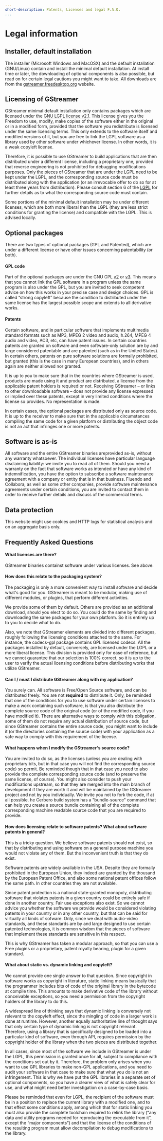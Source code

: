 ```yaml
---
short-description: Patents, Licenses and legal F.A.Q.
...
```


# Legal information

## Installer, default installation

The installer (Microsoft Windows and MacOSX) and the default
installation (GNU/Linux) contain and install the minimal default
installation. At install time or later, the downloading of optional
components is also possible, but read on for certain legal cautions you
might want to take. All downloads are from the
[gstreamer.freedesktop.org](http://gstreamer.freedesktop.org) website.

## Licensing of GStreamer

GStreamer minimal default installation only contains packages which
are licensed under the [GNU LGPL license
v2.1](http://www.gnu.org/licenses/old-licenses/lgpl-2.1.html). This
license gives you the Freedom to use, modify, make copies of the
software either in the original or in a modified form, provided that the
software you redistribute is licensed under the same licensing terms.
This only extends to the software itself and modified versions of it,
but you are free to link the LGPL software as a library used by other
software under whichever license. In other words, it is a weak copyleft
license.

Therefore, it is possible to use GStreamer to build applications that are
then distributed under a different license, including a proprietary one,
provided that reverse engineering is not prohibited for debugging
modifications purposes. Only the pieces of GStreamer that are under the
LGPL need to be kept under the LGPL, and the corresponding source code
must be distributed along with the application (or an irrevocable offer
to do so for at least three years from distribution). Please consult
section 6 of the
[LGPL](http://www.gnu.org/licenses/old-licenses/lgpl-2.1.html) for
further details as to what the corresponding source code must contain.

Some portions of the minimal default installation may be under
different licenses, which are both more liberal than the LGPL (they are
less strict conditions for granting the license) and compatible with the
LGPL. This is advised locally.

## Optional packages

There are two types of optional packages (GPL and Patented), which are
under a different license or have other issues concerning patentability
(or both).

#### GPL code

Part of the optional packages are under the GNU GPL
[v2](http://www.gnu.org/licenses/old-licenses/gpl-2.0.html) or
[v3](http://www.gnu.org/licenses/gpl-3.0.html). This means that you
cannot link the GPL software in a program unless the same program is
also under the GPL, but you are invited to seek competent advice on how
this works in your precise case and design choices. GPL is called
“strong copyleft” because the condition to distributed under the same
license has the largest possible scope and extends to all derivative
works.

#### Patents

Certain software, and in particular software that implements
multimedia standard formats such as MP3, MPEG 2 video and audio, h.264,
MPEG 4 audio and video, AC3, etc, can have patent issues. In certain
countries patents are granted on software and even software-only
solution are by and large considered patentable and are patented (such
as in the United States). In certain others, patents on pure software
solutions are formally prohibited, but granted (this is the case in many
European countries), and in others again are neither allowed nor granted.

It is up to you to make sure that in the countries where GStreamer is
used, products are made using it and product are distributed, a license
from the applicable patent holders is required or not. Receiving GStreamer
– or links to other downloadable software – does not provide any license
expressed or implied over these patents, except in very limited
conditions where the license so provides. No representation is made.

In certain cases, the optional packages are distributed only as source
code. It is up to the receiver to make sure that in the applicable
circumstances compiling the same code for a given platform or
distributing the object code is not an act that infringes one or more
patents.

## Software is as-is

All software and the entire GStreamer binaries areprovided as-is, without any
warranty whatsoever. The individual licenses have particular language
disclaiming liability: we invite you to read all of them. Should you
need a warranty on the fact that software works as intended or have any
kind of indemnification, you have the option to subscribe a software
maintenance agreement with a company or entity that is in that business.
Fluendo and Collabora, as well as some other companies, provide software
maintenance agreements under certain conditions, you are invited to
contact them in order to receive further details and discuss of the
commercial terms.

## Data protection

This website might use cookies and HTTP logs for statistical analysis
and on an aggregate basis only.

## Frequently Asked Questions

#### What licenses are there?

GStreamer binaries containst software under various licenses. See above.

#### How does this relate to the packaging system?

The packaging is only a more convenient way to install software and
decide what's good for you. GStreamer is meant to be modular, making use
of different modules, or plugins, that perform different activities.

We provide some of them by default. Others are provided as an additional
download, should you elect to do so. You could do the same by finding
and downloading the same packages for your own platform. So it is
entirely up to you to decide what to do.

Also, we note that GStreamer elements are divided into different packages,
roughly following the licensing conditions attached to the same. For
instance, the codecs-gpl package contains GPL licensed codecs. All the
packages installed by default, conversely, are licensed under the LGPL
or a more liberal license. This division is provided only for ease of
reference, but we cannot guarantee that our selection is 100% correct,
so it is up to the user to verify the actual licensing conditions before
distributing works that utilize GStreamer.

#### Can I / must I distribute GStreamer along with my application?

You surely can. All software is Free/Open Source software, and can be
distributed freely. You are not **required** to distribute it. Only,
be reminded that one of the conditions for you to use software under
certain licenses to make a work containing such software, is that you
also distribute the complete source code of the original code (or of
the modified code, if you have modified it). There are alternative
ways to comply with this obligation, some of them do not require any
actual distribution of source code, but since GStreamer contains the
entire source code, you might want to include it (or the directories
containing the source code) with your application as a safe way to
comply with this requirement of the license.

#### What happens when I modify the GStreamer's source code?

You are invited to do so, as the licenses (unless you are dealing with
proprietary bits, but in that case you will not find the corresponding
source code) so permit. Be reminded though that in that case you need
to also provide the complete corresponding source code (and to
preserve the same license, of course). You might also consider to push
your modifications upstream, so that they are merged into the main
branch of development if they are worth it and will be maintained by
the GStreamer project and not by you individually. We invite you not
to fork the code, if at all possible.  he Cerbero build system has a
"bundle-source" command that can help you create a source bundle
containing all of the complete corresponding machine readable source
code that you are required to provide.

#### How does licensing relate to software patents? What about software patents in general?

This is a tricky question. We believe software patents should not exist,
so that by distributing and using software on a general purpose machine
you would not violate any of them. But the inconvenient truth is that
they do exist.

Software patents are widely available in the USA. Despite they are
formally prohibited in the European Union, they indeed are granted by
the thousand by the European Patent Office, and also some national
patent offices follow the same path. In other countries they are not
available.

Since patent protection is a national state-granted monopoly,
distributing software that violates patents in a given country could be
entirely safe if done in another country. Fair use exceptions also
exist. So we cannot advice you whether the software we provide would be
considered violating patents in your country or in any other country,
but that can be said for virtually all kinds of sofware. Only, since we
deal with audio-video standards, and these standards are by and large
designed to use certain patented technologies, it is common wisdom that
the pieces of software that implement these standards are sensitive in
this respect.

This is why GStreamer has taken a modular approach, so that you can use
a Free plugins or a proprietary, patent royalty bearing, plugin for a
given standard.

#### What about static vs. dynamic linking and copyleft?

We cannot provide one single answer to that question. Since copyright in
software works as copyright in literature, static linking means
basically that the programmer includes bits of code of the original
library in the bytecode at compile time. This amounts to make derivative
code of the library without conceivable exceptions, so you need a
permission from the copyright holders of the library to do this.

A widespread line of thinking says that dynamic linking is conversely
not relevant to the copyleft effect, since the mingling of code in a
larger work is done at runtime. However, another equally authoritative
line of thought says that only certain type of dynamic linking is not
copyright relevant.  Therefore, using a library that is specifically
designed to be loaded into a particular kind of software, even through
API,  requires permission by the copyright holder of the library when
the two pieces are distributed together.

In all cases, since most of the software we include in GStreamer is under
the LGPL, this permission is granted once for all, subject to compliance
with the conditions set out by it. Therefore, the problem only arises
when you want to use GPL libraries to make non-GPL applications, and you
need to audit your software in that case to make sure that what you do
is not an infringement. This is why we have put the GPL libraries in a
separate set of optional components, so you have a clearer view of what
is safely clear for use, and what might need better investigation on a
case-by-case basis.

Please be reminded that even for LGPL, the recipient of the software
must be in a position to replace the current library with a modified
one, and to that effect some conditions apply, among which that for
static linking you must also provide the complete toolchain required to
relink the library (“any data and utility programs needed for
reproducing the executable from it”, except the “major components”) and
that the license of the conditions of the resulting program must allow
decompilation to debug modifications to the library.
